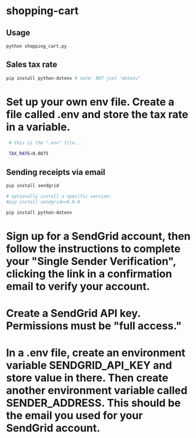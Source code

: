 # shopping-cart

## Usage


```sh
python shopping_cart.py
```

## Sales tax rate

```sh
pip install python-dotenv # note: NOT just "dotenv"
```

# Set up your own env file. Create a file called .env and store the tax rate in a variable.

```sh
 # this is the ".env" file...
 
 TAX_RATE=0.0875
```

## Sending receipts via email
```sh
pip install sendgrid

# optionally install a specific version:
#pip install sendgrid==6.6.0
```

```sh
pip install python-dotenv
```

# Sign up for a SendGrid account, then follow the instructions to complete your "Single Sender Verification", clicking the link in a confirmation email to verify your account.
# Create a SendGrid API key. Permissions must be "full access."
# In a .env file, create an environment variable SENDGRID_API_KEY and store value in there. Then create another environment variable called SENDER_ADDRESS. This should be the email you used for your SendGrid account.